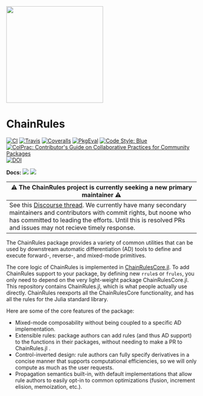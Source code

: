 <img src="https://rawcdn.githack.com/JuliaDiff/ChainRulesCore.jl/b0b8dbf26807f8f6bc1a3c073b6720b8d90a8cd4/docs/src/assets/logo.svg" width="256"/>

# ChainRules

[![CI](https://github.com/JuliaDiff/ChainRules.jl/workflows/CI/badge.svg?branch=master)](https://github.com/JuliaDiff/ChainRules.jl/actions?query=workflow%3ACI)
[![Travis](https://travis-ci.org/JuliaDiff/ChainRules.jl.svg?branch=master)](https://travis-ci.org/JuliaDiff/ChainRules.jl)
[![Coveralls](https://coveralls.io/repos/github/JuliaDiff/ChainRules.jl/badge.svg?branch=master)](https://coveralls.io/github/JuliaDiff/ChainRules.jl?branch=master)
[![PkgEval](https://juliaci.github.io/NanosoldierReports/pkgeval_badges/C/ChainRules.svg)](https://juliaci.github.io/NanosoldierReports/pkgeval_badges/report.html)
[![Code Style: Blue](https://img.shields.io/badge/code%20style-blue-4495d1.svg)](https://github.com/invenia/BlueStyle)
[![ColPrac: Contributor's Guide on Collaborative Practices for Community Packages](https://img.shields.io/badge/ColPrac-Contributor's%20Guide-blueviolet)](https://github.com/SciML/ColPrac)
[![DOI](https://zenodo.org/badge/157899791.svg)](https://zenodo.org/badge/latestdoi/157899791)

**Docs:**
[![](https://img.shields.io/badge/docs-master-blue.svg)](https://juliadiff.org/ChainRulesCore.jl/dev)
[![](https://img.shields.io/badge/docs-stable-blue.svg)](https://juliadiff.org/ChainRulesCore.jl/stable)

| ⚠️ The ChainRules project is currently seeking a new primary maintainer ⚠️                                                                                                                                                                                                                                                                    |
|---------------------------------------------------------------------------------------------------------------------------------------------------------------------------------------------------------------------------------------------------------------------------------------------------------------------------------------------|
| See this [Discourse thread](https://discourse.julialang.org/t/chainrules-project-looking-for-a-new-primary-maintainer/115636). We currently have many secondary maintainers and contributors with commit rights, but noone who has committed to leading the efforts. Until this is resolved PRs and issues may not recieve timely response. |

The ChainRules package provides a variety of common utilities that can be used by downstream automatic differentiation (AD) tools to define and execute forward-, reverse-, and mixed-mode primitives.

The core logic of ChainRules is implemented in [ChainRulesCore.jl](https://github.com/JuliaDiff/ChainRulesCore.jl).
To add ChainRules support to your package, by defining new `rrule`s or `frules`, you only need to depend on the very light-weight package ChainRulesCore.jl.
This repository contains ChainRules.jl, which is what people actually use directly.
ChainRules reexports all the ChainRulesCore functionality, and has all the rules for the Julia standard library.


Here are some of the core features of the package:

- Mixed-mode composability without being coupled to a specific AD implementation.
- Extensible rules: package authors can add rules (and thus AD support) to the functions in their packages, without needing to make a PR to ChainRules.jl .
- Control-inverted design: rule authors can fully specify derivatives in a concise manner that supports computational efficiencies, so we will only compute as much as the user requests.
- Propagation semantics built-in, with default implementations that allow rule authors to easily opt-in to common optimizations (fusion, increment elision, memoization, etc.).
